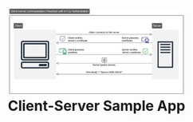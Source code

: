 <h1 align="center">
  <br>
    <img src="flowchart.png" style="background-color: #ffffff" alt="flowchart" width="350">
  <br>
  Client-Server Sample App
  <br>
</h1>
